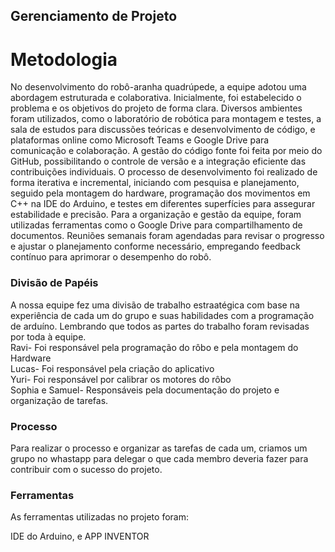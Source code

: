 ## Gerenciamento de Projeto


# Metodologia

No desenvolvimento do robô-aranha quadrúpede, a equipe adotou uma abordagem estruturada e colaborativa. Inicialmente, foi estabelecido o problema e os objetivos do projeto de forma clara. Diversos ambientes foram utilizados, como o laboratório de robótica para montagem e testes, a sala de estudos para discussões teóricas e desenvolvimento de código, e plataformas online como Microsoft Teams e Google Drive para comunicação e colaboração. A gestão do código fonte foi feita por meio do GitHub, possibilitando o controle de versão e a integração eficiente das contribuições individuais. O processo de desenvolvimento foi realizado de forma iterativa e incremental, iniciando com pesquisa e planejamento, seguido pela montagem do hardware, programação dos movimentos em C++ na IDE do Arduino, e testes em diferentes superfícies para assegurar estabilidade e precisão. Para a organização e gestão da equipe, foram utilizadas ferramentas como o Google Drive para compartilhamento de documentos. Reuniões semanais foram agendadas para revisar o progresso e ajustar o planejamento conforme necessário, empregando feedback contínuo para aprimorar o desempenho do robô.

### Divisão de Papéis

A nossa equipe fez uma divisão de trabalho estraatégica com base na experiência de cada um do grupo e suas habilidades com a programação de arduíno. Lembrando que todos as partes do trabalho foram revisadas por toda à equipe.<br/>
Ravi- Foi responsável pela programação do rôbo e pela montagem do Hardware<br/>
Lucas- Foi responsável pela criação do aplicativo<br/>
Yuri- Foi responsável por calibrar os motores do rôbo<br/>
Sophia e Samuel- Responsáveis pela documentação do projeto e organização de tarefas.<br/>

### Processo

Para realizar o processo e organizar as tarefas de cada um, criamos um grupo no whastapp para delegar o que cada membro deveria fazer para contribuir com o sucesso do projeto.

### Ferramentas

As ferramentas utilizadas no projeto foram:

IDE do Arduino, e APP INVENTOR
